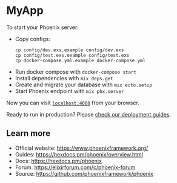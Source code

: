 # MyApp

To start your Phoenix server:

  * Copy configs:
    ```
    cp config/dev.exs.example config/dev.exs
    cp config/test.exs.example config/test.exs
    cp docker-compose.yml.example docker-compose.yml
    ```
  * Run docker compose with `docker-compose start`
  * Install dependencies with `mix deps.get`
  * Create and migrate your database with `mix ecto.setup`
  * Start Phoenix endpoint with `mix phx.server`

Now you can visit [`localhost:4000`](http://localhost:4000) from your browser.

Ready to run in production? Please [check our deployment guides](https://hexdocs.pm/phoenix/deployment.html).

## Learn more

  * Official website: https://www.phoenixframework.org/
  * Guides: https://hexdocs.pm/phoenix/overview.html
  * Docs: https://hexdocs.pm/phoenix
  * Forum: https://elixirforum.com/c/phoenix-forum
  * Source: https://github.com/phoenixframework/phoenix
